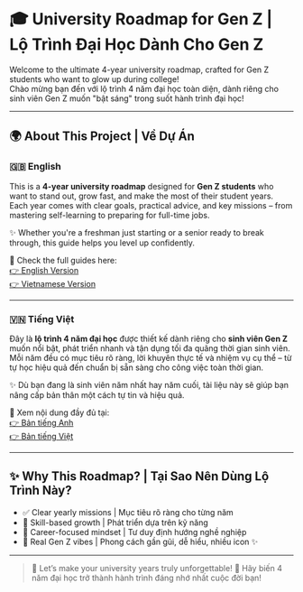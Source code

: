
# 🎓 University Roadmap for Gen Z | Lộ Trình Đại Học Dành Cho Gen Z

Welcome to the ultimate 4-year university roadmap, crafted for Gen Z students who want to glow up during college!  
Chào mừng bạn đến với lộ trình 4 năm đại học toàn diện, dành riêng cho sinh viên Gen Z muốn "bật sáng" trong suốt hành trình đại học!

---

## 🌍 About This Project | Về Dự Án

### 🇬🇧 English

This is a **4-year university roadmap** designed for **Gen Z students** who want to stand out, grow fast, and make the most of their student years.  
Each year comes with clear goals, practical advice, and key missions – from mastering self-learning to preparing for full-time jobs.

✨ Whether you're a freshman just starting or a senior ready to break through, this guide helps you level up confidently.

📁 Check the full guides here:  
[👉 English Version](https://github.com/Nyakkon/university-roadmap/blob/main/English.md)  
[👉 Vietnamese Version](https://github.com/Nyakkon/university-roadmap/blob/main/Vietnamese.md)

---

### 🇻🇳 Tiếng Việt

Đây là **lộ trình 4 năm đại học** được thiết kế dành riêng cho **sinh viên Gen Z** muốn nổi bật, phát triển nhanh và tận dụng tối đa quãng thời gian sinh viên.  
Mỗi năm đều có mục tiêu rõ ràng, lời khuyên thực tế và nhiệm vụ cụ thể – từ tự học hiệu quả đến chuẩn bị sẵn sàng cho công việc toàn thời gian.

✨ Dù bạn đang là sinh viên năm nhất hay năm cuối, tài liệu này sẽ giúp bạn nâng cấp bản thân một cách tự tin và hiệu quả.

📁 Xem nội dung đầy đủ tại:  
[👉 Bản tiếng Anh](https://github.com/Nyakkon/university-roadmap/blob/main/English.md)  
[👉 Bản tiếng Việt](https://github.com/Nyakkon/university-roadmap/blob/main/Vietnamese.md)

---

## ✨ Why This Roadmap? | Tại Sao Nên Dùng Lộ Trình Này?

- ✅ Clear yearly missions | Mục tiêu rõ ràng cho từng năm
- 🧠 Skill-based growth | Phát triển dựa trên kỹ năng
- 💼 Career-focused mindset | Tư duy định hướng nghề nghiệp
- 💬 Real Gen Z vibes | Phong cách gần gũi, dễ hiểu, nhiều icon ✨

---

> 🌈 Let’s make your university years truly unforgettable!
> 🌟 Hãy biến 4 năm đại học trở thành hành trình đáng nhớ nhất cuộc đời bạn!

